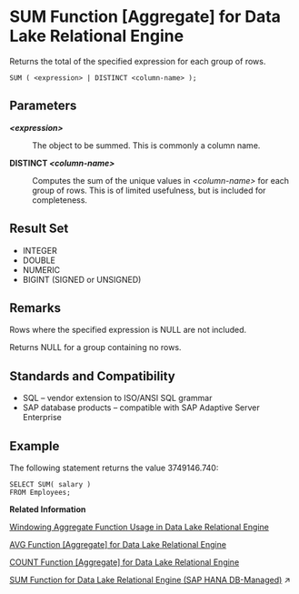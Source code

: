 <!-- loioa5889fe484f21015b024abf6dcede473 -->

# SUM Function \[Aggregate\] for Data Lake Relational Engine

Returns the total of the specified expression for each group of rows.



```
SUM ( <expression> | DISTINCT <column-name> );
```



<a name="loioa5889fe484f21015b024abf6dcede473__SUM_parm1"/>

## Parameters


<dl>
<dt><b>

*<expression\>*

</b></dt>
<dd>

The object to be summed. This is commonly a column name.



</dd><dt><b>

DISTINCT *<column-name\>*

</b></dt>
<dd>

Computes the sum of the unique values in *<column-name\>* for each group of rows. This is of limited usefulness, but is included for completeness.



</dd>
</dl>



<a name="loioa5889fe484f21015b024abf6dcede473__SUM_returns1"/>

## Result Set

-   INTEGER
-   DOUBLE
-   NUMERIC
-   BIGINT \(SIGNED or UNSIGNED\)



<a name="loioa5889fe484f21015b024abf6dcede473__SUM_remarks1"/>

## Remarks

Rows where the specified expression is NULL are not included.

Returns NULL for a group containing no rows.



<a name="loioa5889fe484f21015b024abf6dcede473__SUM_standards1"/>

## Standards and Compatibility

-   SQL – vendor extension to ISO/ANSI SQL grammar
-   SAP database products – compatible with SAP Adaptive Server Enterprise



<a name="loioa5889fe484f21015b024abf6dcede473__SUM_example1"/>

## Example

The following statement returns the value 3749146.740:

```
SELECT SUM( salary )
FROM Employees;
```

**Related Information**  


[Windowing Aggregate Function Usage in Data Lake Relational Engine](windowing-aggregate-function-usage-in-data-lake-relational-engine-a527f35.md "A major feature of the ISO/ANSI SQL extensions for OLAP is a construct called a window.")

[AVG Function \[Aggregate\] for Data Lake Relational Engine](avg-function-aggregate-for-data-lake-relational-engine-a535f04.md "Computes the average of a numeric expression for a set of rows, or computes the average of a set of unique values.")

[COUNT Function \[Aggregate\] for Data Lake Relational Engine](count-function-aggregate-for-data-lake-relational-engine-a54290f.md "Counts the number of rows in a group, depending on the specified parameters.")

[SUM Function for Data Lake Relational Engine (SAP HANA DB-Managed)](https://help.sap.com/viewer/a898e08b84f21015969fa437e89860c8/2024_1_QRC/en-US/d656f224db9a4567a7ba604993702e94.html "Returns the total of the specified expression for each group of rows.") :arrow_upper_right:


